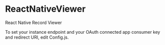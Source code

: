 # ReactNativeViewer
React Native Record Viewer

To set your instance endpoint and your OAuth connected app consumer key and redirect URI, edit Config.js.
